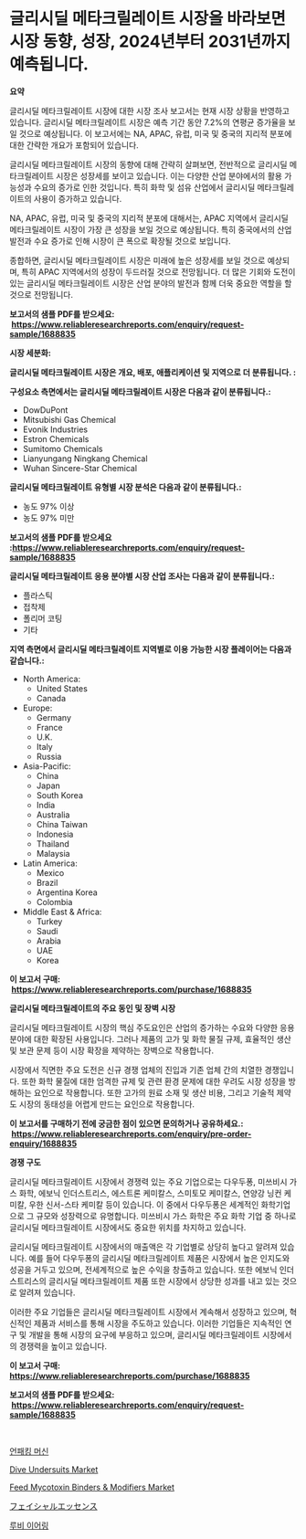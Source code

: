 <p><h1>글리시딜 메타크릴레이트 시장을 바라보면 시장 동향, 성장, 2024년부터 2031년까지 예측됩니다.</h1></p><p><strong>요약</strong></p>
<p><p>글리시딜 메타크릴레이트 시장에 대한 시장 조사 보고서는 현재 시장 상황을 반영하고 있습니다. 글리시딜 메타크릴레이트 시장은 예측 기간 동안 7.2%의 연평균 증가율을 보일 것으로 예상됩니다. 이 보고서에는 NA, APAC, 유럽, 미국 및 중국의 지리적 분포에 대한 간략한 개요가 포함되어 있습니다.</p><p>글리시딜 메타크릴레이트 시장의 동향에 대해 간략히 살펴보면, 전반적으로 글리시딜 메타크릴레이트 시장은 성장세를 보이고 있습니다. 이는 다양한 산업 분야에서의 활용 가능성과 수요의 증가로 인한 것입니다. 특히 화학 및 섬유 산업에서 글리시딜 메타크릴레이트의 사용이 증가하고 있습니다.</p><p>NA, APAC, 유럽, 미국 및 중국의 지리적 분포에 대해서는, APAC 지역에서 글리시딜 메타크릴레이트 시장이 가장 큰 성장을 보일 것으로 예상됩니다. 특히 중국에서의 산업 발전과 수요 증가로 인해 시장이 큰 폭으로 확장될 것으로 보입니다.</p><p>종합하면, 글리시딜 메타크릴레이트 시장은 미래에 높은 성장세를 보일 것으로 예상되며, 특히 APAC 지역에서의 성장이 두드러질 것으로 전망됩니다. 더 많은 기회와 도전이 있는 글리시딜 메타크릴레이트 시장은 산업 분야의 발전과 함께 더욱 중요한 역할을 할 것으로 전망됩니다.</p></p>
<p><strong>보고서의 샘플 PDF를 받으세요: &nbsp;<a href="https://www.reliableresearchreports.com/enquiry/request-sample/1688835">https://www.reliableresearchreports.com/enquiry/request-sample/1688835</a></strong></p>
<p><strong>시장 세분화:</strong></p>
<p><strong> 글리시딜 메타크릴레이트 시장은 개요, 배포, 애플리케이션 및 지역으로 더 분류됩니다. :</strong></p>
<p><strong>구성요소 측면에서는 글리시딜 메타크릴레이트 시장은 다음과 같이 분류됩니다.:</strong></p>
<p><ul><li>DowDuPont</li><li>Mitsubishi Gas Chemical</li><li>Evonik Industries</li><li>Estron Chemicals</li><li>Sumitomo Chemicals</li><li>Lianyungang Ningkang Chemical</li><li>Wuhan Sincere-Star Chemical</li></ul></p>
<p><strong> 글리시딜 메타크릴레이트 유형별 시장 분석은 다음과 같이 분류됩니다.:</strong></p>
<p><ul><li>농도 97% 이상</li><li>농도 97% 미만</li></ul></p>
<p><strong>보고서의 샘플 PDF를 받으세요 :<a href="https://www.reliableresearchreports.com/enquiry/request-sample/1688835">https://www.reliableresearchreports.com/enquiry/request-sample/1688835</a></strong></p>
<p><strong> 글리시딜 메타크릴레이트 응용 분야별 시장 산업 조사는 다음과 같이 분류됩니다.:</strong></p>
<p><ul><li>플라스틱</li><li>접착제</li><li>폴리머 코팅</li><li>기타</li></ul></p>
<p><strong>지역 측면에서 글리시딜 메타크릴레이트 지역별로 이용 가능한 시장 플레이어는 다음과 같습니다.:</strong></p>
<p><ul>
    <li>
        North America:
        <ul>
            <li>United States</li>
            <li>Canada</li>
        </ul>
    </li>
    <li>
        Europe:
        <ul>
            <li>Germany</li>
            <li>France</li>
            <li>U.K.</li>
            <li>Italy</li>
            <li>Russia</li>
        </ul>
    </li>
    <li>
        Asia-Pacific:
        <ul>
            <li>China</li>
            <li>Japan</li>
            <li>South Korea</li>
            <li>India</li>
            <li>Australia</li>
            <li>China Taiwan</li>
            <li>Indonesia</li>
            <li>Thailand</li>
            <li>Malaysia</li>
        </ul>
    </li>
    <li>
        Latin America:
        <ul>
            <li>Mexico</li>
            <li>Brazil</li>
            <li>Argentina Korea</li>
            <li>Colombia</li>
        </ul>
    </li>
    <li>
        Middle East & Africa:
        <ul>
            <li>Turkey</li>
            <li>Saudi</li>
            <li>Arabia</li>
            <li>UAE</li>
            <li>Korea</li>
        </ul>
    </li>
    </ul></p>
<p><strong>이 보고서 구매: &nbsp;<a href="https://www.reliableresearchreports.com/purchase/1688835">https://www.reliableresearchreports.com/purchase/1688835</a></strong></p>
<p><strong>글리시딜 메타크릴레이트의 주요 동인 및 장벽 시장</strong></p>
<p><p>글리시딜 메타크릴레이트 시장의 핵심 주도요인은 산업의 증가하는 수요와 다양한 응용 분야에 대한 확장된 사용입니다. 그러나 제품의 고가 및 화학 물질 규제, 효율적인 생산 및 보관 문제 등이 시장 확장을 제약하는 장벽으로 작용합니다.</p><p>시장에서 직면한 주요 도전은 신규 경쟁 업체의 진입과 기존 업체 간의 치열한 경쟁입니다. 또한 화학 물질에 대한 엄격한 규제 및 관련 환경 문제에 대한 우려도 시장 성장을 방해하는 요인으로 작용합니다. 또한 고가의 원료 소재 및 생산 비용, 그리고 기술적 제약도 시장의 동태성을 어렵게 만드는 요인으로 작용합니다.</p></p>
<p><strong>이 보고서를 구매하기 전에 궁금한 점이 있으면 문의하거나 공유하세요.: &nbsp;<a href="https://www.reliableresearchreports.com/enquiry/pre-order-enquiry/1688835">https://www.reliableresearchreports.com/enquiry/pre-order-enquiry/1688835</a></strong></p>
<p><strong>경쟁 구도</strong></p>
<p><p>글리시딜 메타크릴레이트 시장에서 경쟁력 있는 주요 기업으로는 다우두퐁, 미쓰비시 가스 화학, 에보닉 인더스트리스, 에스트론 케미칼스, 스미토모 케미칼스, 연양강 닝컨 케미칼, 우한 신서-스타 케미칼 등이 있습니다. 이 중에서 다우두퐁은 세계적인 화학기업으로 그 규모와 성장력으로 유명합니다. 미쓰비시 가스 화학은 주요 화학 기업 중 하나로 글리시딜 메타크릴레이트 시장에서도 중요한 위치를 차지하고 있습니다. </p><p>글리시딜 메타크릴레이트 시장에서의 매출액은 각 기업별로 상당히 높다고 알려져 있습니다. 예를 들어 다우두퐁의 글리시딜 메타크릴레이트 제품은 시장에서 높은 인지도와 성공을 거두고 있으며, 전세계적으로 높은 수익을 창출하고 있습니다. 또한 에보닉 인더스트리스의 글리시딜 메타크릴레이트 제품 또한 시장에서 상당한 성과를 내고 있는 것으로 알려져 있습니다.</p><p>이러한 주요 기업들은 글리시딜 메타크릴레이트 시장에서 계속해서 성장하고 있으며, 혁신적인 제품과 서비스를 통해 시장을 주도하고 있습니다. 이러한 기업들은 지속적인 연구 및 개발을 통해 시장의 요구에 부응하고 있으며, 글리시딜 메타크릴레이트 시장에서의 경쟁력을 높이고 있습니다.</p></p>
<p><strong>이 보고서 구매: &nbsp; <a href="https://www.reliableresearchreports.com/purchase/1688835">https://www.reliableresearchreports.com/purchase/1688835</a></strong></p>
<p><strong>보고서의 샘플 PDF를 받으세요: &nbsp;<a href="https://www.reliableresearchreports.com/enquiry/request-sample/1688835">https://www.reliableresearchreports.com/enquiry/request-sample/1688835</a></strong><strong></strong></p>
<p>&nbsp;</p>
<p><p><a href="https://medium.com/@kelvinfeenrey98677/%EC%95%95%EC%B6%95%EA%B8%B0-%EC%8B%9C%EC%9E%A5-%EA%B7%9C%EB%AA%A8%EB%8A%94-%EA%B8%80%EB%A1%9C%EB%B2%8C-%EC%82%B0%EC%97%85%EC%97%90%EC%84%9C-%EC%B5%9C%EA%B3%A0%EC%9D%98-%EB%A7%88%EC%BC%80%ED%8C%85-%EC%B1%84%EB%84%90%EC%9D%84-%EB%B3%B4%EC%97%AC%EC%A4%8D%EB%8B%88%EB%8B%A4-facf7b95e270">언패킹 머신</a></p><p><a href="https://github.com/RoccoManning/Market-Research-Report-List-4/blob/main/dive-undersuits-market.md">Dive Undersuits Market</a></p><p><a href="https://issuu.com/reportprime-2/docs/feed-mycotoxin-binders-modifiers-market-size-2030.">Feed Mycotoxin Binders & Modifiers Market</a></p><p><a href="https://medium.com/@royfoote921/%E3%83%95%E3%82%A7%E3%82%A4%E3%82%B7%E3%83%A3%E3%83%AB%E3%82%A8%E3%83%83%E3%82%BB%E3%83%B3%E3%82%B9%E5%B8%82%E5%A0%B4%E3%82%B5%E3%82%A4%E3%82%BA-cagr-%E3%83%88%E3%83%AC%E3%83%B3%E3%83%892024-2030-8330161d869e">フェイシャルエッセンス</a></p><p><a href="https://medium.com/@lioneljeyrde454564576/%EB%A3%A8%EB%B9%84-%EA%B7%80%EA%B1%B8%EC%9D%B4-%EC%8B%9C%EC%9E%A5%EB%8F%99%ED%96%A5-%EB%B0%8F-%EC%8B%9C%EC%9E%A5%EB%B6%84%EC%84%9D%EC%9D%80-2024%EB%85%84%EB%B6%80%ED%84%B0-2031%EB%85%84%EA%B9%8C%EC%A7%80-%EC%98%88%EC%83%81%EB%90%A9%EB%8B%88%EB%8B%A4-fd471bf8f773">루비 이어링</a></p></p>